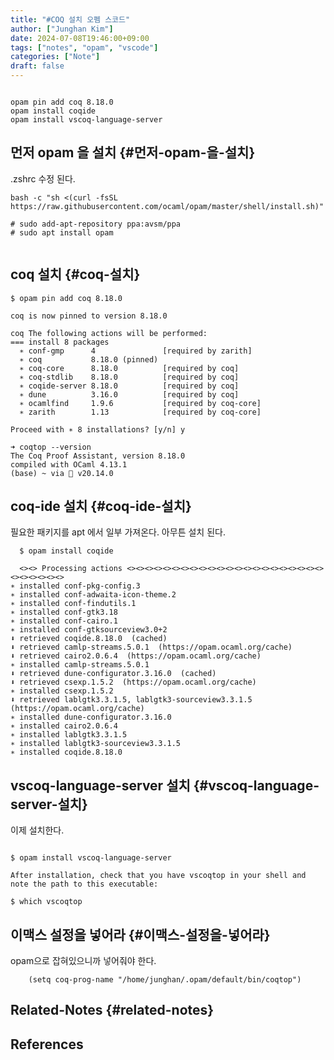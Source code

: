 ```yaml
---
title: "#COQ 설치 오펨 스코드"
author: ["Junghan Kim"]
date: 2024-07-08T19:46:00+09:00
tags: ["notes", "opam", "vscode"]
categories: ["Note"]
draft: false
---
```


```shell

opam pin add coq 8.18.0
opam install coqide
opam install vscoq-language-server

```


## 먼저 opam 을 설치 {#먼저-opam-을-설치}

.zshrc 수정 된다.

```text
bash -c "sh <(curl -fsSL https://raw.githubusercontent.com/ocaml/opam/master/shell/install.sh)"

# sudo add-apt-repository ppa:avsm/ppa
# sudo apt install opam


```


## coq 설치 {#coq-설치}

```text
$ opam pin add coq 8.18.0

coq is now pinned to version 8.18.0

coq The following actions will be performed:
=== install 8 packages
  ∗ conf-gmp      4               [required by zarith]
  ∗ coq           8.18.0 (pinned)
  ∗ coq-core      8.18.0          [required by coq]
  ∗ coq-stdlib    8.18.0          [required by coq]
  ∗ coqide-server 8.18.0          [required by coq]
  ∗ dune          3.16.0          [required by coq]
  ∗ ocamlfind     1.9.6           [required by coq-core]
  ∗ zarith        1.13            [required by coq-core]

Proceed with ∗ 8 installations? [y/n] y

➜ coqtop --version
The Coq Proof Assistant, version 8.18.0
compiled with OCaml 4.13.1
(base) ~ via  v20.14.0
```


## coq-ide 설치 {#coq-ide-설치}

필요한 패키지를 apt 에서 일부 가져온다. 아무튼 설치 된다.

```text
  $ opam install coqide

  <><> Processing actions <><><><><><><><><><><><><><><><><><><><><><><><><><><><>
∗ installed conf-pkg-config.3
∗ installed conf-adwaita-icon-theme.2
∗ installed conf-findutils.1
∗ installed conf-gtk3.18
∗ installed conf-cairo.1
∗ installed conf-gtksourceview3.0+2
⬇ retrieved coqide.8.18.0  (cached)
⬇ retrieved camlp-streams.5.0.1  (https://opam.ocaml.org/cache)
⬇ retrieved cairo2.0.6.4  (https://opam.ocaml.org/cache)
∗ installed camlp-streams.5.0.1
⬇ retrieved dune-configurator.3.16.0  (cached)
⬇ retrieved csexp.1.5.2  (https://opam.ocaml.org/cache)
∗ installed csexp.1.5.2
⬇ retrieved lablgtk3.3.1.5, lablgtk3-sourceview3.3.1.5  (https://opam.ocaml.org/cache)
∗ installed dune-configurator.3.16.0
∗ installed cairo2.0.6.4
∗ installed lablgtk3.3.1.5
∗ installed lablgtk3-sourceview3.3.1.5
∗ installed coqide.8.18.0

```


## vscoq-language-server 설치 {#vscoq-language-server-설치}

이제 설치한다.

```text

$ opam install vscoq-language-server

After installation, check that you have vscoqtop in your shell and note the path to this executable:

$ which vscoqtop

```


## 이맥스 설정을 넣어라 {#이맥스-설정을-넣어라}

opam으로 잡혀있으니까 넣어줘야 한다.

```elisp
    (setq coq-prog-name "/home/junghan/.opam/default/bin/coqtop")
```


## Related-Notes {#related-notes}

## References

<style>.csl-entry{text-indent: -1.5em; margin-left: 1.5em;}</style><div class="csl-bib-body">
</div>
